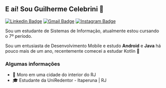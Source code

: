 ## E aí! Sou Guilherme Celebrini 👋
[![Linkedin Badge](https://img.shields.io/badge/-Guilherme%20Celebrini-0275B4?style=flat-square&logo=Linkedin&logoColor=white&link=https://www.linkedin.com/in/guilherme-celebrini-6593751a9/)](https://www.linkedin.com/in/guilherme-celebrini-6593751a9/) 
[![Gmail Badge](https://img.shields.io/badge/-celebrinig@gmail.com-EA4335?style=flat-square&logo=Gmail&logoColor=white&link=mailto:celebrinig@gmail.com)](mailto:celebrinig@gmail.com)
[![Instagram Badge](https://img.shields.io/badge/-@celebriniguilherme-A53799?style=flat-square&labelColor=A53799&logo=instagram&logoColor=white&link=https://www.instagram.com/celebriniguilherme/)](https://www.instagram.com/celebriniguilherme/)

Sou um estudante de Sistemas de Informação, atualmente estou cursando o 7º período.

Sou um entusiasta de Desenvolvimento Mobile e estudo **Android** e **Java** há pouco mais de um ano, recentemente comecei a estudar Kotlin 📱
### Algumas informações
- 📍 Moro em uma cidade do interior do RJ
- 🎓 Estudante da UniRedentor - Itaperuna | RJ
